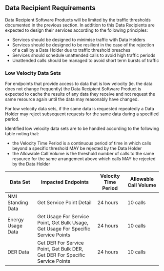 ## Data Recipient Requirements
Data Recipient Software Products will be limited by the traffic thresholds documented in the previous section.  In addition to this Data Recipients are expected to design their services according to the following principles:

- Services should be designed to minimise traffic with Data Holders
- Services should be designed to be resilient in the case of the rejection of a call by a Data Holder due to traffic threshold breaches
- Services should schedule unattended calls to avoid high traffic periods
- Unattended calls should be managed to avoid short term bursts of traffic

### Low Velocity Data Sets
For endpoints that provide access to data that is low velocity (ie. the data does not change frequently) the Data Recipient Software Product is expected to cache the results of any data they receive and not request the same resource again until the data may reasonably have changed.

For low velocity data sets, if the same data is requested repeatedly a Data Holder may reject subsequent requests for the same data during a specified period.

Identified low velocity data sets are to be handled according to the following table noting that:

- the Velocity Time Period is a continuous period of time in which calls beyond a specific threshold MAY be rejected by the Data Holder
- the Allowable Call Volume is the threshold number of calls to the same resource for the same arrangement above which calls MAY be rejected by the Data Holder

| Data Set | Impacted Endpoints | Velocity Time Period | Allowable Call Volume |
|----------|--------------------|----------------------|-----------------------|
| NMI Standing Data | Get Service Point Detail | 24 hours | 10 calls |
| Energy Usage Data | Get Usage For Service Point, Get Bulk Usage, Get Usage For Specific Service Points | 24 hours | 10 calls |
| DER Data | Get DER For Service Point, Get Bulk DER, Get DER For Specific Service Points | 24 hours | 10 calls |
